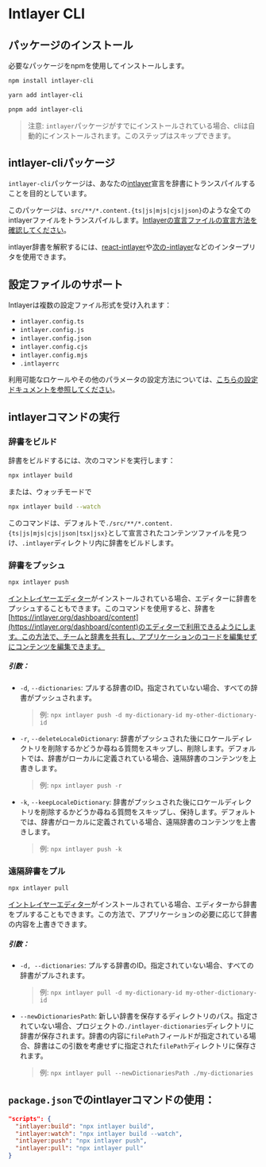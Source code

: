 # Intlayer CLI

## パッケージのインストール

必要なパッケージをnpmを使用してインストールします。

```bash
npm install intlayer-cli
```

```bash
yarn add intlayer-cli
```

```bash
pnpm add intlayer-cli
```

> 注意: `intlayer`パッケージがすでにインストールされている場合、cliは自動的にインストールされます。このステップはスキップできます。

## intlayer-cliパッケージ

`intlayer-cli`パッケージは、あなたの[intlayer](https://github.com/aymericzip/intlayer/blob/main/packages/intlayer/README.md)宣言を辞書にトランスパイルすることを目的としています。

このパッケージは、`src/**/*.content.{ts|js|mjs|cjs|json}`のような全てのintlayerファイルをトランスパイルします。[Intlayerの宣言ファイルの宣言方法を確認してください](https://github.com/aymericzip/intlayer/blob/main/packages/intlayer/README.md)。

intlayer辞書を解釈するには、[react-intlayer](https://github.com/aymericzip/intlayer/blob/main/packages/react-intlayer/README.md)や[次の-intlayer](https://github.com/aymericzip/intlayer/blob/main/packages/next-intlayer/README.md)などのインタープリタを使用できます。

## 設定ファイルのサポート

Intlayerは複数の設定ファイル形式を受け入れます：

- `intlayer.config.ts`
- `intlayer.config.js`
- `intlayer.config.json`
- `intlayer.config.cjs`
- `intlayer.config.mjs`
- `.intlayerrc`

利用可能なロケールやその他のパラメータの設定方法については、[こちらの設定ドキュメントを参照してください](https://github.com/aymericzip/intlayer/blob/main/docs/ja/configuration.md)。

## intlayerコマンドの実行

### 辞書をビルド

辞書をビルドするには、次のコマンドを実行します：

```bash
npx intlayer build
```

または、ウォッチモードで

```bash
npx intlayer build --watch
```

このコマンドは、デフォルトで`./src/**/*.content.{ts|js|mjs|cjs|json|tsx|jsx}`として宣言されたコンテンツファイルを見つけ、`.intlayer`ディレクトリ内に辞書をビルドします。

### 辞書をプッシュ

```bash
npx intlayer push
```

[イントレイヤーエディター](https://github.com/aymericzip/intlayer/blob/main/docs/ja/intlayer_editor.md)がインストールされている場合、エディターに辞書をプッシュすることもできます。このコマンドを使用すると、辞書を[https://intlayer.org/dashboard/content](https://intlayer.org/dashboard/content)のエディターで利用できるようにします。この方法で、チームと辞書を共有し、アプリケーションのコードを編集せずにコンテンツを編集できます。

##### 引数：

- `-d`, `--dictionaries`: プルする辞書のID。指定されていない場合、すべての辞書がプッシュされます。
  > 例: `npx intlayer push -d my-dictionary-id my-other-dictionary-id`
- `-r`, `--deleteLocaleDictionary`: 辞書がプッシュされた後にロケールディレクトリを削除するかどうか尋ねる質問をスキップし、削除します。デフォルトでは、辞書がローカルに定義されている場合、遠隔辞書のコンテンツを上書きします。
  > 例: `npx intlayer push -r`
- `-k`, `--keepLocaleDictionary`: 辞書がプッシュされた後にロケールディレクトリを削除するかどうか尋ねる質問をスキップし、保持します。デフォルトでは、辞書がローカルに定義されている場合、遠隔辞書のコンテンツを上書きします。
  > 例: `npx intlayer push -k`

### 遠隔辞書をプル

```bash
npx intlayer pull
```

[イントレイヤーエディター](https://github.com/aymericzip/intlayer/blob/main/docs/ja/intlayer_editor.md)がインストールされている場合、エディターから辞書をプルすることもできます。この方法で、アプリケーションの必要に応じて辞書の内容を上書きできます。

##### 引数：

- `-d, --dictionaries`: プルする辞書のID。指定されていない場合、すべての辞書がプルされます。
  > 例: `npx intlayer pull -d my-dictionary-id my-other-dictionary-id`
- `--newDictionariesPath`: 新しい辞書を保存するディレクトリのパス。指定されていない場合、プロジェクトの`./intlayer-dictionaries`ディレクトリに辞書が保存されます。辞書の内容に`filePath`フィールドが指定されている場合、辞書はこの引数を考慮せずに指定された`filePath`ディレクトリに保存されます。
  > 例: `npx intlayer pull --newDictionariesPath ./my-dictionaries`

## `package.json`でのintlayerコマンドの使用：

```json fileName="package.json"
"scripts": {
  "intlayer:build": "npx intlayer build",
  "intlayer:watch": "npx intlayer build --watch",
  "intlayer:push": "npx intlayer push",
  "intlayer:pull": "npx intlayer pull"
}
```
